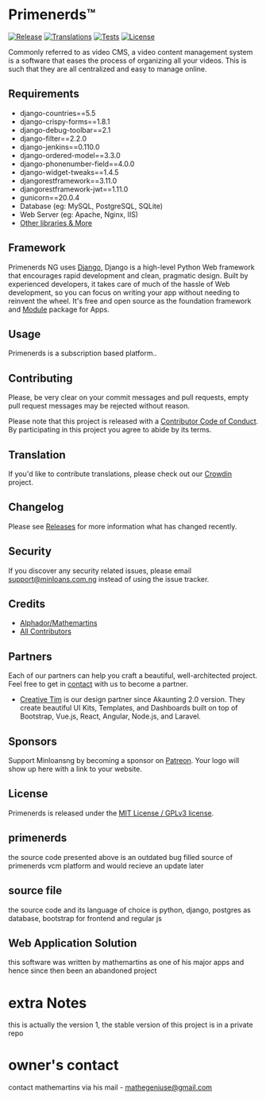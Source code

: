 

# Primenerds™

[![Release](https://img.shields.io/github/v/release/akaunting/akaunting?label=release)](https://github.com/akaunting/akaunting/releases)
[![Translations](https://badges.crowdin.net/akaunting/localized.svg)](https://crowdin.com/project/akaunting)
[![Tests](https://img.shields.io/github/workflow/status/akaunting/akaunting/Tests?label=tests)](https://github.com/akaunting/akaunting/actions)
[![License](https://img.shields.io/github/license/akaunting/akaunting?label=license)](LICENSE.txt)

Commonly referred to as video CMS, a video content management system is a software that eases the process of organizing all your videos. This is such that they are all centralized and easy to manage online.

## Requirements

* django-countries==5.5
* django-crispy-forms==1.8.1
* django-debug-toolbar==2.1
* django-filter==2.2.0
* django-jenkins==0.110.0
* django-ordered-model==3.3.0
* django-phonenumber-field==4.0.0
* django-widget-tweaks==1.4.5
* djangorestframework==3.11.0
* djangorestframework-jwt==1.11.0
* gunicorn==20.0.4
* Database (eg: MySQL, PostgreSQL, SQLite)
* Web Server (eg: Apache, Nginx, IIS)
* [Other libraries & More](https://feeds.minloans.com.ng/requirements)

## Framework

Primenerds NG uses [Django](https://www.djangoproject.com/), Django is a high-level Python Web framework that encourages rapid development and clean, pragmatic design. Built by experienced developers, it takes care of much of the hassle of Web development, so you can focus on writing your app without needing to reinvent the wheel. It's free and open source as the foundation framework and [Module](https://github.com/minloansng/module) package for Apps.

## Usage

Primenerds is a subscription based platform..

## Contributing

Please, be very clear on your commit messages and pull requests, empty pull request messages may be rejected without reason.

Please note that this project is released with a [Contributor Code of Conduct](https://www.minloans.com.ng/conduct). By participating in this project you agree to abide by its terms.

## Translation

If you'd like to contribute translations, please check out our [Crowdin](https://crowdin.com/project/minloansng) project.

## Changelog

Please see [Releases](../../releases) for more information what has changed recently.

## Security

If you discover any security related issues, please email support@minloans.com.ng instead of using the issue tracker.

## Credits

* [Alphador/Mathemartins](https://github.com/mathemartins)
* [All Contributors](../../contributors)

## Partners

Each of our partners can help you craft a beautiful, well-architected project. Feel free to get in [contact](https://www.minloans.com.ng/contact-us/) with us to become a partner.

* [Creative Tim](https://www.creative-tim.com) is our design partner since Akaunting 2.0 version. They create beautiful UI Kits, Templates, and Dashboards built on top of Bootstrap, Vue.js, React, Angular, Node.js, and Laravel.

## Sponsors

Support Minloansng by becoming a sponsor on [Patreon](https://www.patreon.com/minloansng). Your logo will show up here with a link to your website.

## License

Primenerds is released under the [MIT License / GPLv3 license](LICENSE.txt).


## primenerds 
the source code presented above is an outdated bug filled source of primenerds vcm platform and would recieve an update later

## source file
the source code and its language of choice is python, django, postgres as database, bootstrap for frontend and regular js

## Web Application Solution
this software was written by mathemartins as one of his major apps and hence since then been an abandoned project

# extra Notes
this is actually the version 1, the stable version of this project is in a private repo

# owner's contact
contact mathemartins via his mail - mathegeniuse@gmail.com
